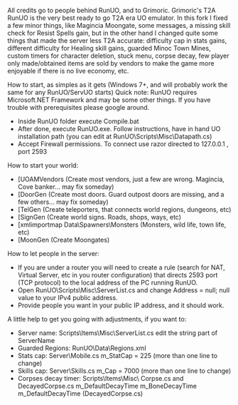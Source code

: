 All credits go to people behind RunUO, and to Grimoric. Grimoric's T2A RunUO is the very best ready to go T2A era UO emulator. In this fork I fixed a few minor things, like Magincia Moongate, some messages, a missing skill check for Resist Spells gain, but in the other hand I changed quite some things that made the server less T2A accurate: difficulty cap in stats gains, different difficulty for Healing skill gains, guarded Minoc Town Mines, custom timers for character deletion, stuck menu, corpse decay, few player only made/obtained items are sold by vendors to make the game more enjoyable if there is no live economy, etc.

How to start, as simples as it gets (Windows 7+, and will probably work the same for any RunUO/ServUO starts)
Quick note: RunUO requires Microsoft.NET Framework and may be some other things. If you have trouble with prerequisites please google around.

- Inside RunUO folder execute Compile.bat
- After done, execute RunUO.exe. Follow instructions, have in hand UO installation path (you can edit at RunUO\Scripts\Misc\Datapath.cs)
- Accept Firewall permissions. To connect use razor directed to 127.0.0.1 , port 2593

How to start your world:
- [UOAMVendors    				(Create most vendors, just a few are wrong. Magincia, Cove banker... may fix someday)
- [DoorGen        				(Create most doors. Guard outpost doors are missing, and a few others... may fix someday)
- [TelGen         				(Create teleporters, that connects world regions, dungeons, etc)
- [SignGen        				(Create world signs. Roads, shops, ways, etc)
- [xmlimportmap Data\Spawners\Monsters		(Monsters, wild life, town life, etc)
- [MoonGen                (Create Moongates)

How to let people in the server:
- If you are under a router you will need to create a rule (search for NAT, Virtual Server, etc in you router configuration) that directs 2593 port (TCP protocol) to the local address of the PC running RunUO.
- Open RunUO\Scripts\Misc\ServerList.cs and change Address = null; null value to your IPv4 public address.
- Provide people you want in your public IP address, and it should work.

A little help to get you going with adjustments, if you want to:
- Server name: Scripts\Items\Misc\ServerList.cs edit the string part of ServerName
- Guarded Regions: RunUO\Data\Regions.xml
- Stats cap: Server\Mobile.cs m_StatCap = 225 (more than one line to change)
- Skills cap: Server\Skills.cs m_Cap = 7000 (more than one line to change)
- Corpses decay timer: Scripts\Items\Misc\ Corpse.cs and DecayedCorpse.cs
  m_DefaultDecayTime
  m_BoneDecayTime
  m_DefaultDecayTime (DecayedCorpse.cs)
